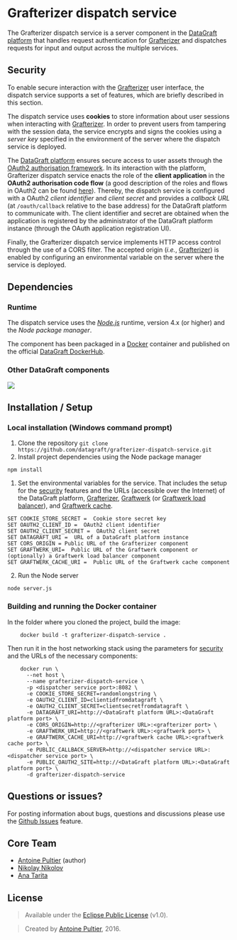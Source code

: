 # Grafterizer dispatch service

The Grafterizer dispatch service is a server component in the [DataGraft platform](https://datagraft.net/) that handles request authentication for [Grafterizer](https://github.com/datagraft/grafterizer) and dispatches requests for input and output across the multiple services.

## Security <a name="security"></a>
To enable secure interaction with the [Grafterizer](https://github.com/datagraft/grafterizer) user interface, the dispatch service supports a set of features, which are briefly described in this section.

The dispatch service uses **cookies** to store information about user sessions when interacting with [Grafterizer](https://github.com/datagraft/grafterizer). In order to prevent users from tampering with the session data, the service encrypts and signs the cookies using a *server key* specified in the environment of the server where the dispatch service is deployed.

The [DataGraft platform](https://datagraft.net/) ensures secure access to user assets through the [OAuth2 authorisation framework](http://oauth.net/2/). In its interaction with the platform, Grafterizer dispatch service enacts the role of the **client application** in the **OAuth2 authorisation code flow** (a good description of the roles and flows in OAuth2 can be found [here](https://www.digitalocean.com/community/tutorials/an-introduction-to-oauth-2)). Thereby, the dispatch service is configured with a OAuth2 *client identifier* and *client secret* and provides a *callback URL* (at `/oauth/callback` relative to the base address) for the DataGraft platform to communicate with. The client identifier and secret are obtained when the application is registered by the administrator of the DataGraft platform instance (through the OAuth application registration UI).

Finally, the Grafterizer dispatch service implements HTTP access control through the use of a CORS filter. The accepted origin (*i.e.*, [Grafterizer](https://github.com/datagraft/grafterizer)) is enabled by configuring an environmental variable on the server where the service is deployed.

## Dependencies

### Runtime
The dispatch service uses the *[Node.js](https://nodejs.org)* runtime, version 4.x (or higher) and the *Node package manager*. 

The component has been packaged in a [Docker](https://www.docker.com/) container and published on the official [DataGraft DockerHub](https://hub.docker.com/u/datagraft/).
### Other DataGraft components
![](https://cloud.githubusercontent.com/assets/8124245/17215977/1896e9aa-54df-11e6-9785-f49cab1e1714.png)

## Installation / Setup

### Local installation (Windows command prompt)
 1. Clone the repository `git clone https://github.com/datagraft/grafterizer-dispatch-service.git`
 1. Install project dependencies using the Node package manager
   ```
   npm install
   ```
 1. Set the environmental variables for the service. That includes the setup for the [security](#security) features and the URLs (accessible over the Internet) of the DataGraft platform, [Grafterizer](https://github.com/datagraft/grafterizer), [Graftwerk](https://github.com/datagraft/graftwerk) (or [Graftwerk load balancer](https://github.com/datagraft/graftwerk-load-balancer)), and [Graftwerk cache](https://github.com/datagraft/graftwerk-cache).
 
  ```
  SET COOKIE_STORE_SECRET =  Cookie store secret key
  SET OAUTH2_CLIENT_ID =  OAuth2 client identifier
  SET OAUTH2_CLIENT_SECRET =  OAuth2 client secret
  SET DATAGRAFT_URI =  URL of a DataGraft platform instance
  SET CORS_ORIGIN = Public URL of the Grafterizer component
  SET GRAFTWERK_URI=  Public URL of the Graftwerk component or (optionally) a Graftwerk load balancer component
  SET GRAFTWERK_CACHE_URI =  Public URL of the Graftwerk cache component
  ```
  
 2. Run the Node server
 
  ```
  node server.js
  ```
  
### Building and running the Docker container
<!--
Official Docker container on DockerHub
Build and run Docker container
-->
In the folder where you cloned the project, build the image:
```
    docker build -t grafterizer-dispatch-service .
```
Then run it in the host networking stack using the parameters for [security](#security) and the URLs of the necessary components:

```
    docker run \
      --net host \
      --name grafterizer-dispatch-service \
      -p <dispatcher service port>:8082 \
      -e COOKIE_STORE_SECRET=randomlongstring \
      -e OAUTH2_CLIENT_ID=clientidfromdatagraft \
      -e OAUTH2_CLIENT_SECRET=clientsecretfromdatagraft \
      -e DATAGRAFT_URI=http://<DataGraft platform URL>:<DataGraft platform port> \
      -e CORS_ORIGIN=http://<grafterizer URL>:<grafterizer port> \
      -e GRAFTWERK_URI=http://<graftwerk URL>:<graftwerk port> \
      -e GRAFTWERK_CACHE_URI=http://<graftwerk cache URL>:<graftwerk cache port> \
      -e PUBLIC_CALLBACK_SERVER=http://<dispatcher service URL>:<dispatcher service port> \
      -e PUBLIC_OAUTH2_SITE=http://<DataGraft platform URL>:<DataGraft platform port> \
      -d grafterizer-dispatch-service 
```
<!---
## Usage

Should have API docs for this component using Swagger preferably!
Also Grafterizer configuration and DataGraft tutorial.
Coming soon...
-->

## Questions or issues?

For posting information about bugs, questions and discussions please use the [Github Issues](https://github.com/datagraft/grafterizer-dispatch-service/issues) feature.

## Core Team

- [Antoine Pultier](https://github.com/yellowiscool) (author)
- [Nikolay Nikolov](https://github.com/nvnikolov)
- [Ana Tarita](https://github.com/taritaAna)

## License
> Available under the [Eclipse Public License](/LICENSE) (v1.0).

> Created by [Antoine Pultier](https://github.com/yellowiscool), 2016.
